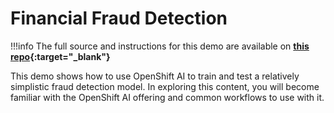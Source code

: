 # Financial Fraud Detection

!!!info
    The full source and instructions for this demo are available on **[this repo](https://rh-aiservices-bu.github.io/fraud-detection/fraud-detection-workshop/index.html){:target="_blank"}**

This demo shows how to use OpenShift AI to train and test a relatively simplistic fraud detection model. In exploring this content, you will become familiar with the OpenShift AI offering and common workflows to use with it.